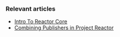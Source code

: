### Relevant articles

- [Intro To Reactor Core](http://www.baeldung.com/reactor-core)
- [Combining Publishers in Project Reactor](http://www.baeldung.com/reactor-combine-streams)
